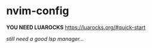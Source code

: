 # nvim-config
**YOU NEED LUAROCKS**
https://luarocks.org/#quick-start

*still need a good lsp manager...*
